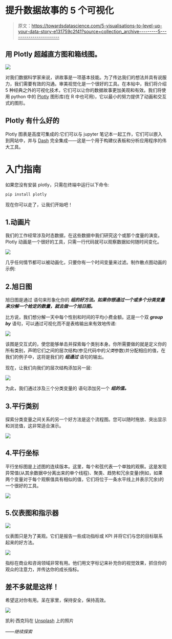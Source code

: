 # 提升数据故事的 5 个可视化

> 原文：<https://towardsdatascience.com/5-visualisations-to-level-up-your-data-story-e131759c2f41?source=collection_archive---------5----------------------->

## 用 Plotly 超越直方图和箱线图。

![](img/96a23d93fb8fc6043436bb6b6e1ee779.png)

对我们数据科学家来说，讲故事是一项基本技能。为了传达我们的想法并具有说服力，我们需要有效的沟通。审美视觉化是一个很好的工具。在本帖中，我们将介绍 5 种经典之外的可视化技术，它们可以让你的数据故事更加美观和有效。我们将使用 python 中的 [Plotly](https://plotly.com/python/) 图形库(在 R 中也可用)，它以最小的努力提供了动画和交互式的图形。

## Plotly 有什么好的

Plotly 图表是高度可集成的:它们可以与 jupyter 笔记本一起工作，它们可以嵌入到网站中，并与 [Dash](https://plotly.com/dash/) 完全集成——这是一个用于构建仪表板和分析应用程序的伟大工具。

# 入门指南

如果您没有安装 plotly，只需在终端中运行以下命令:

```
pip install plotly
```

现在你可以走了，让我们开始吧！

## 1.动画片

我们的工作经常涉及时态数据，在这些数据中我们研究这个或那个度量的演变。Plotly 动画是一个很好的工具，只需一行代码就可以观察数据如何随时间变化。

![](img/e380780dcec5aeb70947209e98b46d37.png)

几乎任何情节都可以被动画化，只要你有一个时间变量来过滤。制作散点图动画的示例:

## 2.旭日图

旭日图是通过 语句来形象化你的 ***组的好方法。如果你想通过一个或多个分类变量来分解一个给定的数量，就去做一个旭日图。***

比方说，我们想分解一天中每个性别和时间的平均小费金额。这是一个双 ***group by*** 语句，可以通过可视化而不是表格输出来有效地传递:

![](img/cf801e4f7fad968ba4897bf397e58e39.png)

该图是交互式的，使您能够单击并探索每个类别本身。你所需要做的就是定义你的所有类别，声明它们之间的层次结构(参见代码中的*父类*参数)并分配相应的值，在我们的例子中，这将是我们的 ***组通过*** 语句的输出。

现在，让我们向我们的层次结构添加另一层:

![](img/ec9cc53078725e8daf4f0416041c847f.png)

为此，我们通过涉及三个分类变量的 语句添加另一个 ***组的值。***

## 3.平行类别

探索分类变量之间关系的另一个好方法是这个流程图。您可以随时拖放、突出显示和浏览值，这非常适合演示。

![](img/65d17491affa08b648c14a258d2575fe.png)

## 4.平行坐标

平行坐标图是上述图的连续版本。这里，每个和弦代表一个单独的观察。这是发现异常值(从其余数据中分离出来的单个线程)、聚类、趋势和冗余变量(例如，如果两个变量对于每个观察值具有相似的值，它们将位于一条水平线上并表示冗余)的一个很好的工具。

![](img/2ce5babbed79a022718a9abca984421d.png)

## 5.仪表图和指示器

![](img/3424acfca7301975cc7e7d9ff1c0f71a.png)

仪表图只是为了美观。它们是报告一些成功指标或 KPI 并将它们与您的目标联系起来的好方法。

![](img/a4f9ebedfa5c7fe6bd0dd4e55010c8fd.png)

指标在商业和咨询领域非常有用。他们用文字标记来补充你的视觉效果，抓住你的观众的注意力，并传达你的成长指标。

## 差不多就是这样！

希望这对你有用。呆在家里，保持安全，保持高效。

![](img/88994f9cf39b19cb9a80fc2004b39451.png)

凯利·西克玛在 [Unsplash](https://unsplash.com?utm_source=medium&utm_medium=referral) 上的照片

*——继续探索*